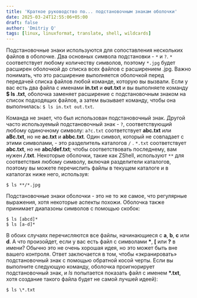```yaml
---
title: 'Краткое руководство по... подстановочным знакам оболочки'
date: 2025-03-24T12:55:06+05:00
draft: false
author: 'Dmitriy Q'
tags: [linux, linuxformat, translate, shell, wildcards]
---
```


Подстановочные знаки используются для сопоставления нескольких файлов в оболочке. Два основных символа подстановки - `*` и `?`. `*` соответствует
любому количеству символов, поэтому `*.jpg` будет расширен оболочкой до списка всех файлов с расширением .jpg. Важно понимать, что это расширение выполняется
оболочкой перед передачей списка файлов любой команде, которую вы вызвали. Если у вас есть два файла с именами **in.txt** и **out.txt** и вы выполняете
команду **$ ls .txt**, оболочка заменяет расширение с подстановочным знаком на список подходящих файлов, а затем вызывает команду, чтобы она
выполнилась: `$ ls in.txt out.txt`.

Команда не знает, что был использован подстановочный знак. Другой часто используемый подстановочный знак - `?`, соответствующий любому одиночному
символу: `a?c.txt` соответствует **abc.txt** или **aBc.txt**, но не **ac.txt** и **abbc.txt**. Один символ, который не совпадает с этими символами, - это
разделитель каталогов `/` . `*.txt` соответствует **abc.txt**, но не **abc/def.txt**; чтобы соответствовать последнему, вам нужен ***/*.txt**.
Некоторые оболочки, такие как ZShell, используют `**` для соответствия любому символу, включая разделители каталогов, поэтому вы можете перечислить
файлы в текущем каталоге и в каталогах ниже него, используя:

```
$ ls **/*.jpg
```

Подстановочные знаки оболочки - это не то же самое, что регулярные выражения, хотя некоторые аспекты похожи. Оболочка также принимает диапазоны символов
с помощью скобок:

```
$ ls [abcd]*
$ ls [a-d]*
```

В обоих случаях перечисляются все файлы, начинающиеся с **a**, **b**, **c** или **d**. А что произойдет, если у вас есть файл с символами **\***, **[** или **?**
в имени? Обычно это не очень хорошая идея, но это может быть вне вашего контроля. Ответ заключается в том, чтобы «экранировать» подстановочный знак
с помощью обратной косой черты. Если вы выполните следующую команду, оболочка проигнорирует подстановочный знак, и *ls* попытается показать файл с
именем **\*.txt**, хотя создание такого файла будет не самой лучшей идеей):
```
$ ls \*.txt
```